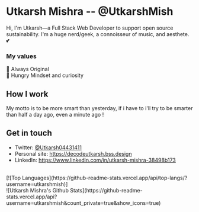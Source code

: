 # Utkarsh Mishra -- @UtkarshMish
Hi, I'm Utkarsh—a Full Stack Web Developer to support open source sustainability.  I'm a huge nerd/geek, a connoisseur of music, and aesthete. 💕

### My values
🙌 Always Original<br>
🍏 Hungry Mindset and curiosity<br>

## How I work
My motto is to be more smart than yesterday, if i have to i'll try to be smarter than half a day ago, even a minute ago ! 

## Get in touch
- Twitter: [@Utkarsh04431411](https://twitter.com/Utkarsh04431411)
- Personal site: https://decodeutkarsh.bss.design 
- LinkedIn: https://www.linkedin.com/in/utkarsh-mishra-38498b173
<br/>
[![Top Languages](https://github-readme-stats.vercel.app/api/top-langs/?username=utkarshmish)]
<br/>
![Utkarsh Mishra's Github Stats](https://github-readme-stats.vercel.app/api?username=utkarshmish&count_private=true&show_icons=true)
